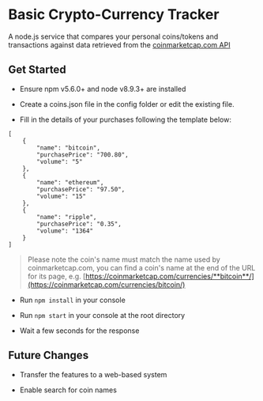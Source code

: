 # Basic Crypto-Currency Tracker

A node.js service that compares your personal coins/tokens and transactions against data retrieved from the [coinmarketcap.com API](https://coinmarketcap.com/api/)


## Get Started

- Ensure npm v5.6.0+ and node v8.9.3+ are installed

- Create a coins.json file in the config folder or edit the existing file. 

- Fill in the details of your purchases following the template below:

```
[
    {
        "name": "bitcoin",
        "purchasePrice": "700.80",
        "volume": "5"
    },
    {
        "name": "ethereum",
        "purchasePrice": "97.50",
        "volume": "15"
    },
    {
        "name": "ripple",
        "purchasePrice": "0.35",
        "volume": "1364"
    }
]
```

> Please note the coin's name must match the name used by coinmarketcap.com, you can find a coin's name at the end of the URL for its page, e.g. [https://coinmarketcap.com/currencies/**bitcoin**/](https://coinmarketcap.com/currencies/bitcoin/)

- Run `npm install` in your console

- Run `npm start` in your console at the root directory

- Wait a few seconds for the response


## Future Changes

- Transfer the features to a web-based system

- Enable search for coin names
